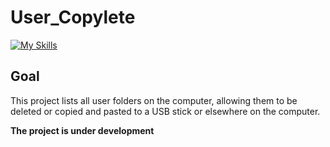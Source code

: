 # User_Copylete

[![My Skills](https://skillicons.dev/icons?i=cpp,cmake,github,clion,&theme=light)](https://skillicons.dev)

## Goal

This project lists all user folders on the computer, allowing them to be deleted or copied and pasted to a USB stick or elsewhere on the computer.

**The project is under development**
